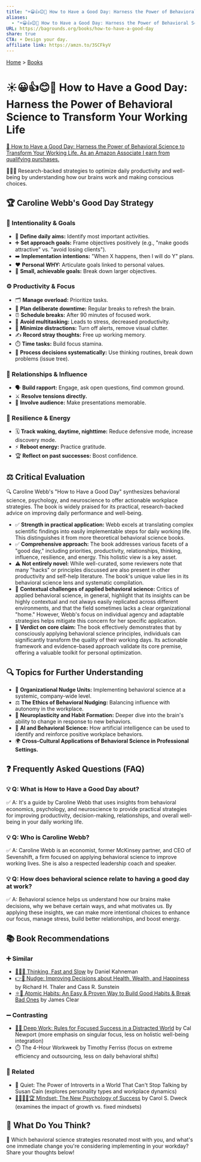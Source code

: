 ```yaml
---
title: "☀️😀👍😊🌻 How to Have a Good Day: Harness the Power of Behavioral Science to Transform Your Working Life"
aliases:
  - "☀️😀👍😊🌻 How to Have a Good Day: Harness the Power of Behavioral Science to Transform Your Working Life"
URL: https://bagrounds.org/books/how-to-have-a-good-day
share: true
CTA: ☀️ Design your day.
affiliate link: https://amzn.to/3SCFkyV
---
```

[Home](../index.md) > [Books](./index.md)  
# ☀️😀👍😊🌻 How to Have a Good Day: Harness the Power of Behavioral Science to Transform Your Working Life  
[🛒 How to Have a Good Day: Harness the Power of Behavioral Science to Transform Your Working Life. As an Amazon Associate I earn from qualifying purchases.](https://amzn.to/3SCFkyV)  
  
🚀🧠✨ Research-backed strategies to optimize daily productivity and well-being by understanding how our brains work and making conscious choices.  
  
## 🏆 Caroline Webb's Good Day Strategy  
  
### 🎯 Intentionality & Goals  
* 📝 **Define daily aims:** Identify most important activities.  
* ➕ **Set approach goals:** Frame objectives positively (e.g., "make goods attractive" vs. "avoid losing clients").  
* ➡️ **Implementation intentions:** "When X happens, then I will do Y" plans.  
* ❤️ **Personal WHY:** Articulate goals linked to personal values.  
* 🤏 **Small, achievable goals:** Break down larger objectives.  
  
### ⚙️ Productivity & Focus  
* 🗂️ **Manage overload:** Prioritize tasks.  
* 🧘 **Plan deliberate downtime:** Regular breaks to refresh the brain.  
* ⏰ **Schedule breaks:** After 90 minutes of focused work.  
* 🚫 **Avoid multitasking:** Leads to stress, decreased productivity.  
* 📵 **Minimize distractions:** Turn off alerts, remove visual clutter.  
* ✍️ **Record stray thoughts:** Free up working memory.  
* ⏱️ **Time tasks:** Build focus stamina.  
* 🧠 **Process decisions systematically:** Use thinking routines, break down problems (issue tree).  
  
### 🤝 Relationships & Influence  
* 🗣️ **Build rapport:** Engage, ask open questions, find common ground.  
* ⚔️ **Resolve tensions directly.**  
* 📣 **Involve audience:** Make presentations memorable.  
  
### 💪 Resilience & Energy  
* 🗓️ **Track waking, daytime, nighttime:** Reduce defensive mode, increase discovery mode.  
* ⚡ **Reboot energy:** Practice gratitude.  
* 🏆 **Reflect on past successes:** Boost confidence.  
  
## ⚖️ Critical Evaluation  
  
🔍 Caroline Webb's "How to Have a Good Day" synthesizes behavioral science, psychology, and neuroscience to offer actionable workplace strategies. The book is widely praised for its practical, research-backed advice on improving daily performance and well-being.  
  
* ✅ **Strength in practical application:** Webb excels at translating complex scientific findings into easily implementable steps for daily working life. This distinguishes it from more theoretical behavioral science books.  
* ✅ **Comprehensive approach:** The book addresses various facets of a "good day," including priorities, productivity, relationships, thinking, influence, resilience, and energy. This holistic view is a key asset.  
* ⚠️ **Not entirely novel:** While well-curated, some reviewers note that many "hacks" or principles discussed are also present in other productivity and self-help literature. The book's unique value lies in its behavioral science lens and systematic compilation.  
* 🤔 **Contextual challenges of applied behavioral science:** Critics of applied behavioral science, in general, highlight that its insights can be highly contextual and not always easily replicated across different environments, and that the field sometimes lacks a clear organizational "home." However, Webb's focus on individual agency and adaptable strategies helps mitigate this concern for her specific application.  
* 💯 **Verdict on core claim:** The book effectively demonstrates that by consciously applying behavioral science principles, individuals can significantly transform the quality of their working days. Its actionable framework and evidence-based approach validate its core premise, offering a valuable toolkit for personal optimization.  
  
## 🔍 Topics for Further Understanding  
  
* 🏢 **Organizational Nudge Units:** Implementing behavioral science at a systemic, company-wide level.  
* ⚖️ **The Ethics of Behavioral Nudging:** Balancing influence with autonomy in the workplace.  
* 🧠 **Neuroplasticity and Habit Formation:** Deeper dive into the brain's ability to change in response to new behaviors.  
* 🤖 **AI and Behavioral Science:** How artificial intelligence can be used to identify and reinforce positive workplace behaviors.  
* 🌍 **Cross-Cultural Applications of Behavioral Science in Professional Settings.**  
  
## ❓ Frequently Asked Questions (FAQ)  
  
### 💡 Q: What is How to Have a Good Day about?  
✅ A: It's a guide by Caroline Webb that uses insights from behavioral economics, psychology, and neuroscience to provide practical strategies for improving productivity, decision-making, relationships, and overall well-being in your daily working life.  
  
### 💡 Q: Who is Caroline Webb?  
✅ A: Caroline Webb is an economist, former McKinsey partner, and CEO of Sevenshift, a firm focused on applying behavioral science to improve working lives. She is also a respected leadership coach and speaker.  
  
### 💡 Q: How does behavioral science relate to having a good day at work?  
✅ A: Behavioral science helps us understand how our brains make decisions, why we behave certain ways, and what motivates us. By applying these insights, we can make more intentional choices to enhance our focus, manage stress, build better relationships, and boost energy.  
  
## 📚 Book Recommendations  
  
### ➕ Similar  
* [🤔🐇🐢 Thinking, Fast and Slow](./thinking-fast-and-slow.md) by Daniel Kahneman  
* [👉🤏 Nudge: Improving Decisions about Health, Wealth, and Happiness](./nudge.md) by Richard H. Thaler and Cass R. Sunstein  
* [⚛️🔄 Atomic Habits: An Easy & Proven Way to Build Good Habits & Break Bad Ones](./atomic-habits.md) by James Clear  
  
### ➖ Contrasting  
* [🤿💼 Deep Work: Rules for Focused Success in a Distracted World](./deep-work.md) by Cal Newport (more emphasis on singular focus, less on holistic well-being integration)  
* ⏱️ The 4-Hour Workweek by Timothy Ferriss (focus on extreme efficiency and outsourcing, less on daily behavioral shifts)  
  
### 🔗 Related  
* 🤫 Quiet: The Power of Introverts in a World That Can't Stop Talking by Susan Cain (explores personality types and workplace dynamics)  
* [🌱🧘🏼‍♀️🏆 Mindset: The New Psychology of Success](./mindset.md) by Carol S. Dweck (examines the impact of growth vs. fixed mindsets)  
  
## 🫵 What Do You Think?  
  
🤔 Which behavioral science strategies resonated most with you, and what's one immediate change you're considering implementing in your workday? Share your thoughts below!